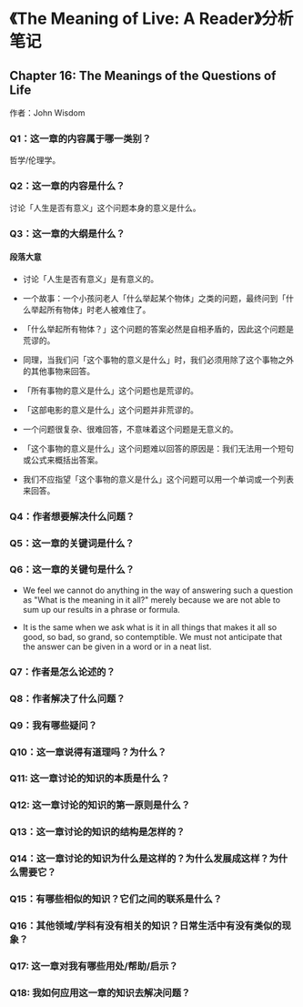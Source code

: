 # 《The Meaning of Live: A Reader》分析笔记

## Chapter 16: The Meanings of the Questions of Life

作者：John Wisdom

### Q1：这一章的内容属于哪一类别？

哲学/伦理学。

### Q2：这一章的内容是什么？

讨论「人生是否有意义」这个问题本身的意义是什么。

### Q3：这一章的大纲是什么？

#### 段落大意

- 讨论「人生是否有意义」是有意义的。

- 一个故事：一个小孩问老人「什么举起某个物体」之类的问题，最终问到「什么举起所有物体」时老人被难住了。

- 「什么举起所有物体？」这个问题的答案必然是自相矛盾的，因此这个问题是荒谬的。

- 同理，当我们问「这个事物的意义是什么」时，我们必须用除了这个事物之外的其他事物来回答。

- 「所有事物的意义是什么」这个问题也是荒谬的。

- 「这部电影的意义是什么」这个问题并非荒谬的。

- 一个问题很复杂、很难回答，不意味着这个问题是无意义的。

- 「这个事物的意义是什么」这个问题难以回答的原因是：我们无法用一个短句或公式来概括出答案。

- 我们不应指望「这个事物的意义是什么」这个问题可以用一个单词或一个列表来回答。

### Q4：作者想要解决什么问题？

### Q5：这一章的关键词是什么？

### Q6：这一章的关键句是什么？

- We feel we cannot do anything in the way of answering such a question as "What is the meaning in it all?"
  merely because we are not able to sum up our results in a phrase or formula.

- It is the same when we ask what is it in all things that makes it all so good, so bad, so grand, so contemptible.
  We must not anticipate that the answer can be given in a word or in a neat list.

### Q7：作者是怎么论述的？

### Q8：作者解决了什么问题？

### Q9：我有哪些疑问？

### Q10：这一章说得有道理吗？为什么？

### Q11: 这一章讨论的知识的本质是什么？

### Q12: 这一章讨论的知识的第一原则是什么？

### Q13：这一章讨论的知识的结构是怎样的？

### Q14：这一章讨论的知识为什么是这样的？为什么发展成这样？为什么需要它？

### Q15：有哪些相似的知识？它们之间的联系是什么？

### Q16：其他领域/学科有没有相关的知识？日常生活中有没有类似的现象？

### Q17: 这一章对我有哪些用处/帮助/启示？

### Q18: 我如何应用这一章的知识去解决问题？

